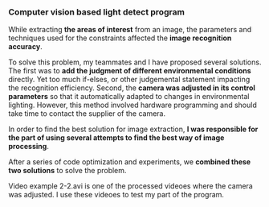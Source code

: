 ### Computer vision based light detect program
While extracting **the areas of interest** from an image, the parameters and techniques used for the constraints affected the **image recognition accuracy**. 

To solve this problem, my teammates and I have proposed several solutions. The first was to **add the judgment of different environmental conditions** directly. Yet too much if-elses, or other judgemental statement impacting the recognition efficiency. Second, the **camera was adjusted in its control parameters** so that it automatically adapted to changes in environmental lighting. However, this method involved hardware programming and should take time to contact the supplier of the camera. 

In order to find the best solution for image extraction, **I was responsible for the part of using several attempts to find the best way of image processing**. 

After a series of code optimization and experiments, we **combined these two solutions** to solve the problem. 

Video example 2-2.avi is one of the processed videoes where the camera was adjusted. I use these videoes to test my part of the program.